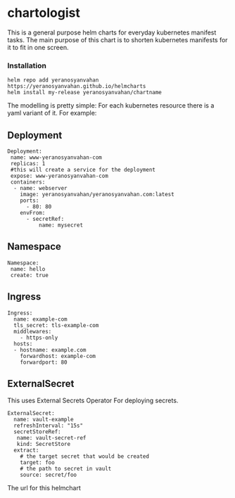 # chartologist

This is a general purpose helm charts for everyday kubernetes manifest tasks.
The main purpose of this chart is to shorten kubernetes manifests for it to fit in one screen.

### Installation
```
helm repo add yeranosyanvahan https://yeranosyanvahan.github.io/helmcharts
helm install my-release yeranosyanvahan/chartname
```

The modelling is pretty simple:
For each kubernetes resource there is a yaml variant of it.
For example:

## Deployment
```
Deployment:
 name: www-yeranosyanvahan-com
 replicas: 1
 #this will create a service for the deployment
 expose: www-yeranosyanvahan-com
 containers:
  - name: webserver
    image: yeranosyanvahan/yeranosyanvahan.com:latest
    ports:
      - 80: 80
    envFrom:
      - secretRef:
          name: mysecret
```

## Namespace
```
Namespace:
 name: hello
 create: true
```
## Ingress
```
Ingress:
  name: example-com
  tls_secret: tls-example-com
  middlewares:
    - https-only
  hosts:
  - hostname: example.com
    forwardhost: example-com
    forwardport: 80
```

## ExternalSecret
This uses External Secrets Operator For deploying secrets.
```
ExternalSecret:
  name: vault-example
  refreshInterval: "15s"
  secretStoreRef:
   name: vault-secret-ref
   kind: SecretStore
  extract:
    # the target secret that would be created
    target: foo
    # the path to secret in vault
    source: secret/foo
```


The url for this helmchart
